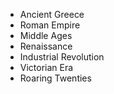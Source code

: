 - Ancient Greece
- Roman Empire
- Middle Ages
- Renaissance
- Industrial Revolution
- Victorian Era
- Roaring Twenties
